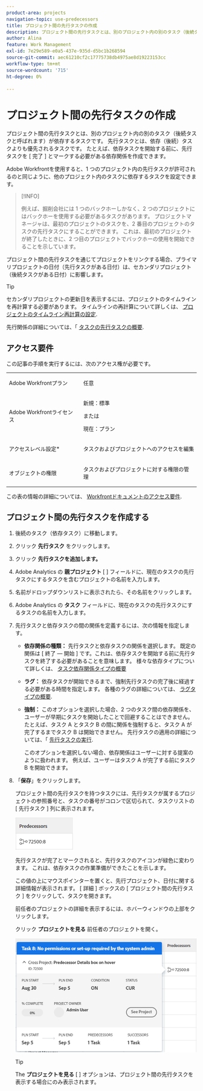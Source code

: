 ```yaml
---
product-area: projects
navigation-topic: use-predecessors
title: プロジェクト間の先行タスクの作成
description: プロジェクト間の先行タスクとは、別のプロジェクト内の別のタスク（後続タスクと呼ばれます）が依存するタスクです。 先行タスクとは、依存（後続）タスクよりも優先されるタスクです。 たとえば、依存タスクを開始する前に、先行タスクを [ 完了 ] とマークする必要がある依存関係を作成できます。
author: Alina
feature: Work Management
exl-id: 7e29e589-e0a5-437e-935d-d5bc1b268594
source-git-commit: aec61210cf2c17775738db4975ae8d19223153cc
workflow-type: tm+mt
source-wordcount: '715'
ht-degree: 0%

---
```


# プロジェクト間の先行タスクの作成

<!--Audited: 12/2023-->

プロジェクト間の先行タスクとは、別のプロジェクト内の別のタスク（後続タスクと呼ばれます）が依存するタスクです。 先行タスクとは、依存（後続）タスクよりも優先されるタスクです。 たとえば、依存タスクを開始する前に、先行タスクを [ 完了 ] とマークする必要がある依存関係を作成できます。

Adobe Workfrontを使用すると、1 つのプロジェクト内の先行タスクが許可されるのと同じように、他のプロジェクト内のタスクに依存するタスクを設定できます。

>[!INFO]
>
>例えば、掘削会社には 1 つのバックホーしかなく、2 つのプロジェクトにはバックホーを使用する必要があるタスクがあります。 プロジェクトマネージャは、最初のプロジェクトのタスクを、2 番目のプロジェクトのタスクの先行タスクにすることができます。 これは、最初のプロジェクトが終了したときに、2 つ目のプロジェクトでバックホーの使用を開始できることを示しています。

プロジェクト間の先行タスクを通じてプロジェクトをリンクする場合、プライマリプロジェクトの日付（先行タスクがある日付）は、セカンダリプロジェクト（後続タスクがある日付）に影響します。

>[!TIP]
>
>セカンダリプロジェクトの更新日を表示するには、プロジェクトのタイムラインを再計算する必要があります。 タイムラインの再計算について詳しくは、 [プロジェクトのタイムライン再計算の設定](../../../administration-and-setup/set-up-workfront/configure-system-defaults/configure-timeline-recalculations-projects.md).

先行関係の詳細については、「 [タスクの先行タスクの概要](../../../manage-work/tasks/use-prdcssrs/predecessors-overview.md).

## アクセス要件

この記事の手順を実行するには、次のアクセス権が必要です。

<table style="table-layout:auto"> 
 <col> 
 <col> 
 <tbody> 
  <tr> 
   <td role="rowheader">Adobe Workfrontプラン</td> 
   <td> <p>任意</p> </td> 
  </tr> 
  <tr> 
   <td role="rowheader">Adobe Workfrontライセンス</td> 
   <td> <p>新規：標準 </p> 
   または
   <p>現在：プラン </p>
   </td> 
  </tr> 
  <tr> 
   <td role="rowheader">アクセスレベル設定*</td> 
   <td> <p>タスクおよびプロジェクトへのアクセスを編集</p> </td> 
  </tr> 
  <tr> 
   <td role="rowheader">オブジェクトの権限</td> 
   <td> <p>タスクおよびプロジェクトに対する権限の管理</p> </td> 
  </tr> 
 </tbody> 
</table>

この表の情報の詳細については、 [Workfrontドキュメントのアクセス要件](/help/quicksilver/administration-and-setup/add-users/access-levels-and-object-permissions/access-level-requirements-in-documentation.md).


## プロジェクト間の先行タスクを作成する

1. 後続のタスク（依存タスク）に移動します。
1. クリック **先行タスク** をクリックします。
1. クリック **先行タスクを追加します。**
1. Adobe Analytics の **親プロジェクト** [ ] フィールドに、現在のタスクの先行タスクにするタスクを含むプロジェクトの名前を入力します。
1. 名前がドロップダウンリストに表示されたら、その名前をクリックします。
1. Adobe Analytics の **タスク** フィールドに、現在のタスクの先行タスクにするタスクの名前を入力します。
1. 先行タスクと依存タスクの間の関係を定義するには、次の情報を指定します。

   * **依存関係の種類：** 先行タスクと依存タスクの関係を選択します。 既定の関係は [ 終了 — 開始 ] です。これは、依存タスクを開始する前に先行タスクを終了する必要があることを意味します。 様々な依存タイプについて詳しくは、 [タスク依存関係タイプの概要](../../../manage-work/tasks/use-prdcssrs/task-dependency-types.md)

   * **ラグ：** 依存タスクが開始できるまで、強制先行タスクの完了後に経過する必要がある時間を指定します。 各種のラグの詳細については、 [ラグタイプの概要](../../../manage-work/tasks/use-prdcssrs/lag-types.md).

   * **強制：** このオプションを選択した場合、2 つのタスク間の依存関係を、ユーザーが早期にタスクを開始したことで回避することはできません。 たとえば、タスク A とタスク B の間に関係を強制すると、タスク A が完了するまでタスク B は開始できません。 先行タスクの適用の詳細については、「 [先行タスクの実行](../../../manage-work/tasks/use-prdcssrs/enforced-predecessors.md).

     このオプションを選択しない場合、依存関係はユーザーに対する提案のように扱われます。 例えば、ユーザーはタスク A が完了する前にタスク B を開始できます。

1. 「**保存**」をクリックします。

   プロジェクト間の先行タスクを持つタスクには、先行タスクが属するプロジェクトの参照番号と、タスクの番号がコロンで区切られて、タスクリストの [ 先行タスク ] 列に表示されます。

   ![プロジェクト間の先行者](assets/cross-project-predecessor-in-list-view.png)

   先行タスクが完了とマークされると、先行タスクのアイコンが緑色に変わります。 これは、依存タスクの作業準備ができたことを示します。

   この値の上にマウスポインターを置くと、先行プロジェクト、日付に関する詳細情報が表示されます。 [ 詳細 ] ボックスの [ プロジェクト間の先行タスク ] をクリックして、タスクを開きます。

   前任者のプロジェクトの詳細を表示するには、ホバーウィンドウの上部をクリックします。

   クリック **プロジェクトを見る** 前任者のプロジェクトを開く。

   ![プロジェクト間の先行者の詳細](assets/cross-project-predecessor-details.png)

   >[!TIP]
   >
   >   The **プロジェクトを見る** [ ] オプションは、プロジェクト間の先行タスクを表示する場合にのみ表示されます。

